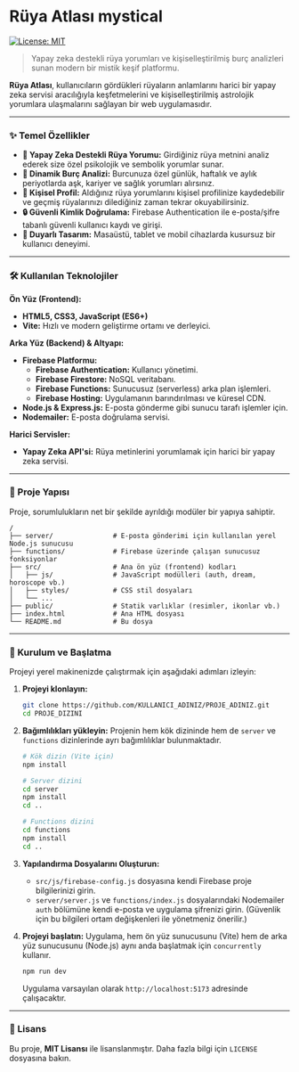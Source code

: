 # Rüya Atlası  mystical

[![License: MIT](https://img.shields.io/badge/License-MIT-yellow.svg)](https://opensource.org/licenses/MIT)

> Yapay zeka destekli rüya yorumları ve kişiselleştirilmiş burç analizleri sunan modern bir mistik keşif platformu.

**Rüya Atlası**, kullanıcıların gördükleri rüyaların anlamlarını harici bir yapay zeka servisi aracılığıyla keşfetmelerini ve kişiselleştirilmiş astrolojik yorumlara ulaşmalarını sağlayan bir web uygulamasıdır.

---

### ✨ Temel Özellikler

-   **🤖 Yapay Zeka Destekli Rüya Yorumu:** Girdiğiniz rüya metnini analiz ederek size özel psikolojik ve sembolik yorumlar sunar.
-   **🔮 Dinamik Burç Analizi:** Burcunuza özel günlük, haftalık ve aylık periyotlarda aşk, kariyer ve sağlık yorumları alırsınız.
-   **👤 Kişisel Profil:** Aldığınız rüya yorumlarını kişisel profilinize kaydedebilir ve geçmiş rüyalarınızı dilediğiniz zaman tekrar okuyabilirsiniz.
-   **🔒 Güvenli Kimlik Doğrulama:** Firebase Authentication ile e-posta/şifre tabanlı güvenli kullanıcı kaydı ve girişi.
-   **📱 Duyarlı Tasarım:** Masaüstü, tablet ve mobil cihazlarda kusursuz bir kullanıcı deneyimi.

---

### 🛠️ Kullanılan Teknolojiler

**Ön Yüz (Frontend):**
-   **HTML5, CSS3, JavaScript (ES6+)**
-   **Vite:** Hızlı ve modern geliştirme ortamı ve derleyici.

**Arka Yüz (Backend) & Altyapı:**
-   **Firebase Platformu:**
    -   **Firebase Authentication:** Kullanıcı yönetimi.
    -   **Firebase Firestore:** NoSQL veritabanı.
    -   **Firebase Functions:** Sunucusuz (serverless) arka plan işlemleri.
    -   **Firebase Hosting:** Uygulamanın barındırılması ve küresel CDN.
-   **Node.js & Express.js:** E-posta gönderme gibi sunucu tarafı işlemler için.
-   **Nodemailer:** E-posta doğrulama servisi.

**Harici Servisler:**
-   **Yapay Zeka API'si:** Rüya metinlerini yorumlamak için harici bir yapay zeka servisi.

---

### 📂 Proje Yapısı

Proje, sorumlulukların net bir şekilde ayrıldığı modüler bir yapıya sahiptir.

```
/
├── server/               # E-posta gönderimi için kullanılan yerel Node.js sunucusu
├── functions/            # Firebase üzerinde çalışan sunucusuz fonksiyonlar
├── src/                  # Ana ön yüz (frontend) kodları
│   ├── js/               # JavaScript modülleri (auth, dream, horoscope vb.)
│   ├── styles/           # CSS stil dosyaları
│   └── ...
├── public/               # Statik varlıklar (resimler, ikonlar vb.)
├── index.html            # Ana HTML dosyası
└── README.md             # Bu dosya
```

---

### 🚀 Kurulum ve Başlatma

Projeyi yerel makinenizde çalıştırmak için aşağıdaki adımları izleyin:

1.  **Projeyi klonlayın:**
    ```bash
    git clone https://github.com/KULLANICI_ADINIZ/PROJE_ADINIZ.git
    cd PROJE_DIZINI
    ```

2.  **Bağımlılıkları yükleyin:**
    Projenin hem kök dizininde hem de `server` ve `functions` dizinlerinde ayrı bağımlılıklar bulunmaktadır.

    ```bash
    # Kök dizin (Vite için)
    npm install

    # Server dizini
    cd server
    npm install
    cd ..

    # Functions dizini
    cd functions
    npm install
    cd ..
    ```

3.  **Yapılandırma Dosyalarını Oluşturun:**
    -   `src/js/firebase-config.js` dosyasına kendi Firebase proje bilgilerinizi girin.
    -   `server/server.js` ve `functions/index.js` dosyalarındaki Nodemailer `auth` bölümüne kendi e-posta ve uygulama şifrenizi girin. (Güvenlik için bu bilgileri ortam değişkenleri ile yönetmeniz önerilir.)

4.  **Projeyi başlatın:**
    Uygulama, hem ön yüz sunucusunu (Vite) hem de arka yüz sunucusunu (Node.js) aynı anda başlatmak için `concurrently` kullanır.

    ```bash
    npm run dev
    ```

    Uygulama varsayılan olarak `http://localhost:5173` adresinde çalışacaktır.

---

### 📜 Lisans

Bu proje, **MIT Lisansı** ile lisanslanmıştır. Daha fazla bilgi için `LICENSE` dosyasına bakın.


